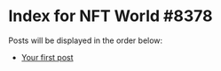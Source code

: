 # Index for NFT World #8378
Posts will be displayed in the order below:

- [Your first post](./001-first.md)

